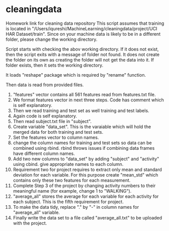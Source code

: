 # cleaningdata
Homework link for cleaning data repository
This script assumes that training is located in "/Users/iqureshi/MachineLearning/cleaningdata/project/UCI HAR Dataset/train". Since on your machine data is likely to be in a different folder, please change the working directory.

Script starts with checking the abov working directory. If it does not exist, then the script exits with a message of folder not found. It does not create the folder on its own as creating the folder will not get the data into it. If folder exists, then it sets the working directory.

It loads "reshape" package which is required by "rename" function.

Then data is read from provided files.

1. "features" vector contains all 561 features read from features.txt file.
2. We format features vector in next three steps. Code has comment which is self explanatory.
3. Then we read training and test set as well training and test labels.
4. Again code is self explanatory.
5. Then read subject.txt file in "subject".
6. Create variable "data_set". This is the varaiable which will hold the merged data for both training and test sets.
7. Set the features vector to column names.
8. change the column names for training and test sets so data can be combined using rbind. rbind throws issues if combining data frames have different column names.
9. Add two new columns to "data_set" by adding "subject" and "activity" using cbind. give appropriate names to each column.
10. Requirement two for project requires to extract only mean and standard deviation for each variable. For this purpose create "mean_std" which contains only these two features for each measurement.
11. Complete Step 3 of the project by changing activity numbers to their meaningful name (for example, change 1 to "WALKING").
12. "average_all" stores the average for each variable for each activity for each subject. This is the fifth requirement for project.
13. To make the data tidy, replace "." by "-" in column names for "average_all" variable.
14. Finally write the data set to a file called "average_all.txt" to be uploaded with the project.
